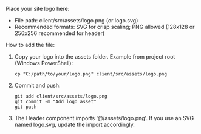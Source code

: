 Place your site logo here:

- File path: client/src/assets/logo.png (or logo.svg)
- Recommended formats: SVG for crisp scaling; PNG allowed (128x128 or 256x256 recommended for header)

How to add the file:
1. Copy your logo into the assets folder. Example from project root (Windows PowerShell):
   ```
   cp "C:/path/to/your/logo.png" client/src/assets/logo.png
   ```

2. Commit and push:
   ```
   git add client/src/assets/logo.png
   git commit -m "Add logo asset"
   git push
   ```

3. The Header component imports '@/assets/logo.png'. If you use an SVG named logo.svg, update the import accordingly.

